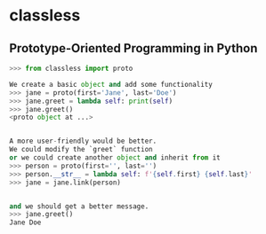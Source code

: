 classless
=========
Prototype-Oriented Programming in Python
----------------------------------------

```Python
>>> from classless import proto

We create a basic object and add some functionality
>>> jane = proto(first='Jane', last='Doe')
>>> jane.greet = lambda self: print(self)
>>> jane.greet()
<proto object at ...>


A more user-friendly would be better.
We could modify the `greet` function
or we could create another object and inherit from it
>>> person = proto(first='', last='')
>>> person.__str__ = lambda self: f'{self.first} {self.last}'
>>> jane = jane.link(person)


and we should get a better message.
>>> jane.greet()
Jane Doe
```

